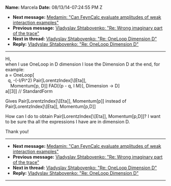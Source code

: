 **Name:** Marcela
**Date:** 08/13/14-07:24:55 PM Z

  - **Next message:** [Medamin: "Can FeynCalc evaluate amplitudes of
    weak interaction examples"](0789.html)
  - **Previous message:** [Vladyslav Shtabovenko: "Re: Wrong imaginary
    part of the trace"](0787.html)
  - **Next in thread:** [Vladyslav Shtabovenko: "Re: OneLoop Dimension
    D"](0799.html)
  - **Reply:** [Vladyslav Shtabovenko: "Re: OneLoop Dimension
    D"](0799.html)

-----

Hi,  
when I use OneLoop in D dimension I lose the Dimension D at the end, for
example:  
a = OneLoop[  
  q, -(-I/Pi^2) Pair[LorentzIndex[\\[Eta]],  
    Momentum[p, D]] FAD[{p - q, I M}], Dimension -\>
D]  
a[[3]] // StandardForm  

Gives Pair[LorentzIndex[\\[Eta]],
Momentum[p]] instead of
Pair[LorentzIndex[\\[Eta]],
Momentum[p,D]]  

How can I do to obtain Pair[LorentzIndex[\\[Eta]],
Momentum[p,D]]? I want to be sure tha all the expressions I
have are in dimension D.  

Thank you\!  

-----

  - **Next message:** [Medamin: "Can FeynCalc evaluate amplitudes of
    weak interaction examples"](0789.html)
  - **Previous message:** [Vladyslav Shtabovenko: "Re: Wrong imaginary
    part of the trace"](0787.html)
  - **Next in thread:** [Vladyslav Shtabovenko: "Re: OneLoop Dimension
    D"](0799.html)
  - **Reply:** [Vladyslav Shtabovenko: "Re: OneLoop Dimension
    D"](0799.html)

-----

